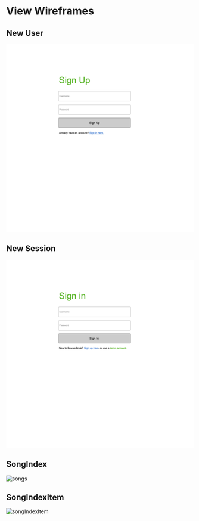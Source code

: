 # View Wireframes

## New User
![new-user]

## New Session
![new-session]

## SongIndex
![songs]

## SongIndexItem
![songIndexItem]


[new-user]: ./wireframes/new_user.png
[new-session]: ./wireframes/new_session.png
[songs]: ./wireframes/SongIndex.png
[songIndexItem]: ./wireframes/SongIndexItem.png

